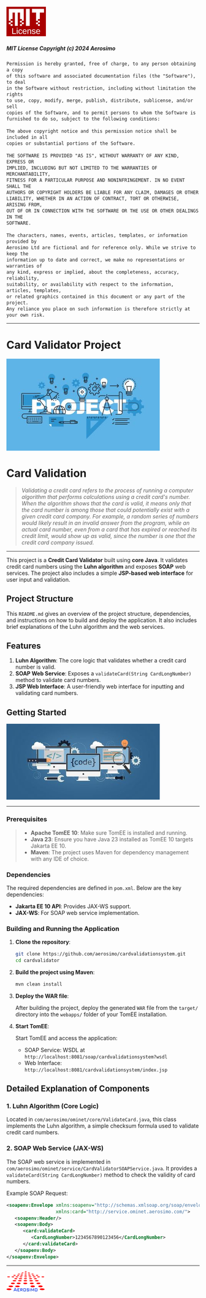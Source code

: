 ![MIT License.!](/img/MIT.png "MIT")

##### MIT License Copyright (c) 2024 Aerosimo

	Permission is hereby granted, free of charge, to any person obtaining a copy
	of this software and associated documentation files (the "Software"), to deal
	in the Software without restriction, including without limitation the rights
	to use, copy, modify, merge, publish, distribute, sublicense, and/or sell
	copies of the Software, and to permit persons to whom the Software is
	furnished to do so, subject to the following conditions:

	The above copyright notice and this permission notice shall be included in all
	copies or substantial portions of the Software.

	THE SOFTWARE IS PROVIDED "AS IS", WITHOUT WARRANTY OF ANY KIND, EXPRESS OR
	IMPLIED, INCLUDING BUT NOT LIMITED TO THE WARRANTIES OF MERCHANTABILITY,
	FITNESS FOR A PARTICULAR PURPOSE AND NONINFRINGEMENT. IN NO EVENT SHALL THE
	AUTHORS OR COPYRIGHT HOLDERS BE LIABLE FOR ANY CLAIM, DAMAGES OR OTHER
	LIABILITY, WHETHER IN AN ACTION OF CONTRACT, TORT OR OTHERWISE, ARISING FROM,
	OUT OF OR IN CONNECTION WITH THE SOFTWARE OR THE USE OR OTHER DEALINGS IN THE
	SOFTWARE.

	The characters, names, events, articles, templates, or information provided by 
	Aerosimo Ltd are fictional and for reference only. While we strive to keep the 
	information up to date and correct, we make no representations or warranties of 
	any kind, express or implied, about the completeness, accuracy, reliability, 
	suitability, or availability with respect to the information, articles, templates, 
	or related graphics contained in this document or any part of the project. 
	Any reliance you place on such information is therefore strictly at your own risk.

---

# Card Validator Project

![Project Cover.!](/img/cover.jpg "Card Validator Project")
# Card Validation
> *Validating a credit card refers to the process of running a computer algorithm
> that performs calculations using a credit card's number.
> When the algorithm shows that the card is valid, it means only that the card number
> is among those that could potentially exist with a given credit card company.
> For example, a random series of numbers would likely result in an invalid answer
> from the program, while an actual card number, even from a card that has expired
> or reached its credit limit, would show up as valid, since the number is one that
> the credit card company issued.*

---
This project is a **Credit Card Validator** built using **core Java**. It validates credit card numbers using the **Luhn algorithm** and exposes **SOAP** web services. The project also includes a simple **JSP-based web interface** for user input and validation.

## Project Structure

This `README.md` gives an overview of the project structure, dependencies, and instructions on how to build and deploy the application. It also includes brief explanations of the Luhn algorithm and the web services.

## Features

1. **Luhn Algorithm**: The core logic that validates whether a credit card number is valid.
2. **SOAP Web Service**: Exposes a `validateCard(String CardLongNumber)` method to validate card numbers.
3. **JSP Web Interface**: A user-friendly web interface for inputting and validating card numbers.

## Getting Started

![Project Codes & Tasks.!](/img/code.jpg "Project Codes and Task")

---

### Prerequisites

>- **Apache TomEE 10**: Make sure TomEE is installed and running.
>- **Java 23**: Ensure you have Java 23 installed as TomEE 10 targets Jakarta EE 10.
>- **Maven**: The project uses Maven for dependency management with any IDE of choice.

### Dependencies

The required dependencies are defined in `pom.xml`. Below are the key dependencies:

- **Jakarta EE 10 API**: Provides JAX-WS support.
- **JAX-WS**: For SOAP web service implementation.

### Building and Running the Application

1. **Clone the repository**:

    ```bash
    git clone https://github.com/aerosimo/cardvalidationsystem.git
    cd cardvalidator
    ```

2. **Build the project using Maven**:

    ```bash
    mvn clean install
    ```

3. **Deploy the WAR file**:

   After building the project, deploy the generated `WAR` file from the `target/` directory into the `webapps/` folder of your TomEE installation.

4. **Start TomEE**:

   Start TomEE and access the application:

    - SOAP Service: WSDL at `http://localhost:8081/soap/cardvalidationsystem?wsdl`
    - Web Interface: `http://localhost:8081/cardvalidationsystem/index.jsp`

## Detailed Explanation of Components

### 1. **Luhn Algorithm** (Core Logic)

Located in `com/aerosimo/ominet/core/ValidateCard.java`, this class implements the Luhn algorithm, a simple checksum formula used to validate credit card numbers.

### 2. **SOAP Web Service** (JAX-WS)

The SOAP web service is implemented in `com/aerosimo/ominet/service/CardValidatorSOAPService.java`. It provides a `validateCard(String CardLongNumber)` method to check the validity of card numbers.

Example SOAP Request:
```xml
<soapenv:Envelope xmlns:soapenv="http://schemas.xmlsoap.org/soap/envelope/" 
                  xmlns:card="http://service.ominet.aerosimo.com/">
   <soapenv:Header/>
   <soapenv:Body>
      <card:validateCard>
         <CardLongNumber>1234567890123456</CardLongNumber>
      </card:validateCard>
   </soapenv:Body>
</soapenv:Envelope>
```

---

![Aerosimo Logo.!](/img/logo.png "Aerosimo")
